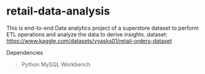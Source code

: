 # retail-data-analysis

This is end-to-end Data analytics project of a superstore dataset to perform ETL operations and analyze the data to derive insights.
dataset: https://www.kaggle.com/datasets/vyasks01/retail-orders-dataset

Dependencies
> Python
> MySQL Workbench